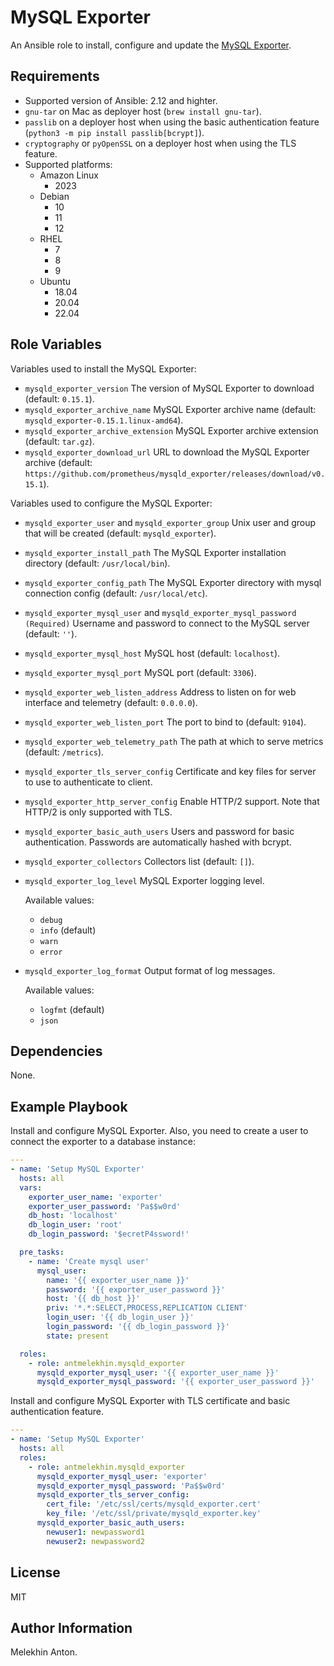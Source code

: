 MySQL Exporter
==============

An Ansible role to install, configure and update the [MySQL Exporter](https://github.com/prometheus/mysqld_exporter).

Requirements
------------

- Supported version of Ansible: 2.12 and highter.
- `gnu-tar` on Mac as deployer host (`brew install gnu-tar`).
- `passlib` on a deployer host when using the basic authentication feature (`python3 -m pip install passlib[bcrypt]`).
- `cryptography` or `pyOpenSSL` on a deployer host when using the TLS feature.
- Supported platforms:
  - Amazon Linux
    - 2023
  - Debian
    - 10
    - 11
    - 12
  - RHEL
    - 7
    - 8
    - 9
  - Ubuntu
    - 18.04
    - 20.04
    - 22.04

Role Variables
--------------

Variables used to install the MySQL Exporter:

- `mysqld_exporter_version`  The version of MySQL Exporter to download (default: `0.15.1`).
- `mysqld_exporter_archive_name` MySQL Exporter archive name (default: `mysqld_exporter-0.15.1.linux-amd64`).
- `mysqld_exporter_archive_extension` MySQL Exporter archive extension (default: `tar.gz`).
- `mysqld_exporter_download_url`  URL to download the MySQL Exporter archive (default: `https://github.com/prometheus/mysqld_exporter/releases/download/v0.15.1`).

Variables used to configure the MySQL Exporter:

- `mysqld_exporter_user` and `mysqld_exporter_group` Unix user and group that will be created (default: `mysqld_exporter`).
- `mysqld_exporter_install_path` The MySQL Exporter installation directory (default: `/usr/local/bin`).
- `mysqld_exporter_config_path` The MySQL Exporter directory with mysql connection config (default: `/usr/local/etc`).
- `mysqld_exporter_mysql_user` and `mysqld_exporter_mysql_password` `(Required)` Username and password to connect to the MySQL server (default: `''`).
- `mysqld_exporter_mysql_host` MySQL host (default: `localhost`).
- `mysqld_exporter_mysql_port` MySQL port (default: `3306`).
- `mysqld_exporter_web_listen_address` Address to listen on for web interface and telemetry (default: `0.0.0.0`).
- `mysqld_exporter_web_listen_port` The port to bind to (default: `9104`).
- `mysqld_exporter_web_telemetry_path` The path at which to serve metrics (default: `/metrics`).
- `mysqld_exporter_tls_server_config` Certificate and key files for server to use to authenticate to client.
- `mysqld_exporter_http_server_config` Enable HTTP/2 support. Note that HTTP/2 is only supported with TLS.
- `mysqld_exporter_basic_auth_users` Users and password for basic authentication. Passwords are automatically hashed with bcrypt.
- `mysqld_exporter_collectors` Collectors list (default: `[]`).
- `mysqld_exporter_log_level` MySQL Exporter logging level.

  Available values:
  - `debug`
  - `info` (default)
  - `warn`
  - `error`

- `mysqld_exporter_log_format` Output format of log messages.

  Available values:
  - `logfmt` (default)
  - `json`

Dependencies
------------

None.

Example Playbook
----------------

Install and configure MySQL Exporter. Also, you need to create a user to connect the exporter to a database instance:

```yaml
---
- name: 'Setup MySQL Exporter'
  hosts: all
  vars:
    exporter_user_name: 'exporter'
    exporter_user_password: 'Pa$$w0rd'
    db_host: 'localhost'
    db_login_user: 'root'
    db_login_password: '$ecretP4ssword!'

  pre_tasks:
    - name: 'Create mysql user'
      mysql_user:
        name: '{{ exporter_user_name }}'
        password: '{{ exporter_user_password }}'
        host: '{{ db_host }}'
        priv: '*.*:SELECT,PROCESS,REPLICATION CLIENT'
        login_user: '{{ db_login_user }}'
        login_password: '{{ db_login_password }}'
        state: present

  roles:
    - role: antmelekhin.mysqld_exporter
      mysqld_exporter_mysql_user: '{{ exporter_user_name }}'
      mysqld_exporter_mysql_password: '{{ exporter_user_password }}'
```

Install and configure MySQL Exporter with TLS certificate and basic authentication feature.

```yaml
---
- name: 'Setup MySQL Exporter'
  hosts: all
  roles:
    - role: antmelekhin.mysqld_exporter
      mysqld_exporter_mysql_user: 'exporter'
      mysqld_exporter_mysql_password: 'Pa$$w0rd'
      mysqld_exporter_tls_server_config:
        cert_file: '/etc/ssl/certs/mysqld_exporter.cert'
        key_file: '/etc/ssl/private/mysqld_exporter.key'
      mysqld_exporter_basic_auth_users:
        newuser1: newpassword1
        newuser2: newpassword2
```

License
-------

MIT

Author Information
------------------

Melekhin Anton.
